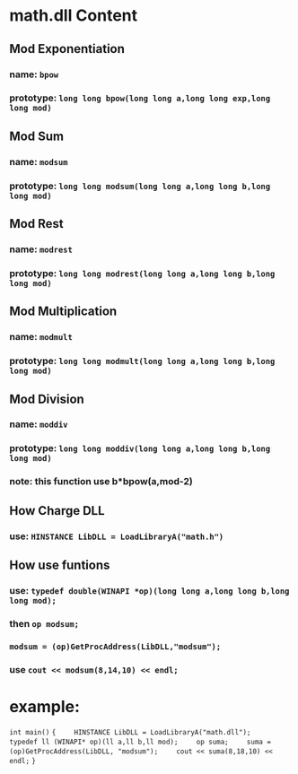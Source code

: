 # math.dll Content
## Mod Exponentiation
###   name: `bpow`
###   prototype: `long long bpow(long long a,long long exp,long long mod)`

## Mod Sum
###   name: `modsum`
###  prototype: `long long modsum(long long a,long long b,long long mod)`


## Mod Rest
###   name: `modrest`
###   prototype: `long long modrest(long long a,long long b,long long mod)`


## Mod Multiplication
###   name: `modmult`
###   prototype: `long long modmult(long long a,long long b,long long mod)`

## Mod Division
###   name: `moddiv`
###   prototype: `long long moddiv(long long a,long long b,long long mod)`
###   note: this function use b*bpow(a,mod-2)

## How Charge DLL
### use: `HINSTANCE LibDLL = LoadLibraryA("math.h")`

## How use funtions
### use: `typedef double(WINAPI *op)(long long a,long long b,long long mod);`
### then `op modsum;`
###     `modsum = (op)GetProcAddress(LibDLL,"modsum");`
### use  `cout << modsum(8,14,10) << endl;`
# example: 

`int main()`
`{`
`    HINSTANCE LibDLL = LoadLibraryA("math.dll");`
`    typedef ll (WINAPI* op)(ll a,ll b,ll mod);`
`    op suma;`
`    suma = (op)GetProcAddress(LibDLL, "modsum");`
`    cout << suma(8,18,10) << endl;`
`}`